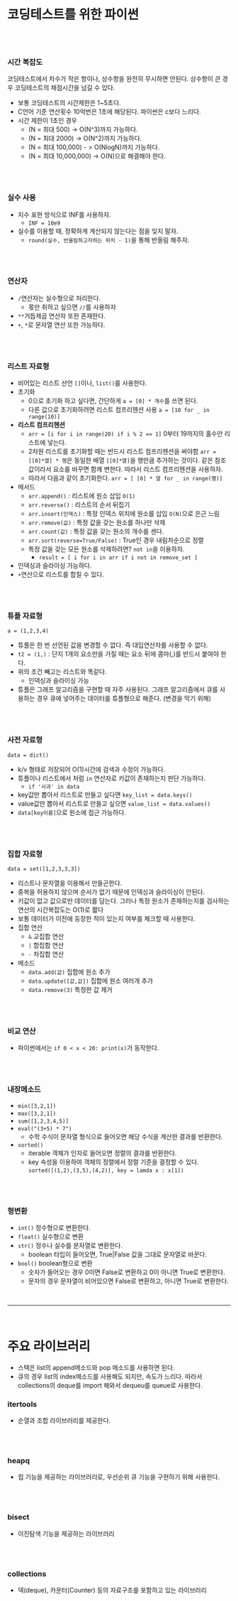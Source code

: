 # 코딩테스트를 위한 파이썬

<br>
<br>

### 시간 복잡도

코딩테스트에서 차수가 작은 항이나, 상수항을 완전히 무시하면 안된다. 상수항이 큰 경우 코딩테스트의 채점시간을 넘길 수 있다.

- 보통 코딩테스트의 시간제한은 1~5초다.
- C언어 기준 연산횟수 10억번은 1초에 해당된다. 파이썬은 c보다 느리다.
- 시간 제한이 1초인 경우
  - (N = 최대 500) -> O(N^3)까지 가능하다.
  - (N = 최대 2000) -> O(N^2)까지 가능하다.
  - (N = 최대 100,000) - > O(NlogN)까지 가능하다.
  - (N = 최대 10,000,000) -> O(N)으로 해결해야 한다.

<br>
<br>

### 실수 사용

- 지수 표현 방식으로 INF를 사용하자.
  - `INF = 10e9`
- 실수를 이용할 때, 정확하게 계산되지 않는다는 점을 잊지 말자.
  - `round(실수, 반올림하고자하는 위치 - 1)`을 통해 반올림 해주자.

<br>
<br>

### 연산자

- `/`연산자는 실수형으로 처리한다.
  - 몫만 취하고 싶으면 `//`를 사용하자
- `**`거듭제곱 연산자 또한 존재한다.
- `+`, `*`로 문자열 연산 또한 가능하다.

<br>
<br>

### 리스트 자료형

- 비어있는 리스트 선언 `[]`이나, `list()`를 사용한다.
- 초기화
  - 0으로 초기화 하고 싶다면, 간단하게 `a = [0] * 개수`를 쓰면 된다.
  - 다른 값으로 초기화하려면 리스트 컴프리헨션 사용 `a = [10 for _ in range(10)]`
- **리스트 컴프리헨션**
  - `arr = [i for i in range(20) if i % 2 == 1]` 0부터 19까지의 홀수만 리스트에 넣는다.
  - 2차원 리스트를 초기화할 때는 반드시 리스트 컴프리헨션을 써야함 `arr = [[0]*열] * 행`은 동일한 배열 `[[0]*열]`을 행만큼 추가하는 것이다. 같은 참조값이라서 요소를 바꾸면 함께 변한다. 따라서 리스트 컴프리헨션을 사용하자.
  - 따라서 다음과 같이 초기화한다. `arr = [ [0] * 열 for _ in range(행)]`
- 메서드
  - `arr.append()` : 리스트에 원소 삽입 `O(1)`
  - `arr.reverse()` : 리스트의 순서 뒤집기
  - `arr.insert(인덱스)` : 특정 인덱스 위치에 원소를 삽입 `O(N)`으로 은근 느림
  - `arr.remove(값)` : 특정 값을 갖는 원소를 하나만 삭제
  - `arr.count(값)` : 특정 값을 갖는 원소의 개수를 센다.
  - `arr.sort(reverse=True/False)` : True인 경우 내림차순으로 정렬
  - 특정 값을 갖는 모든 원소를 삭제하려면? `not in`을 이용하자.
    - `result = [ i for i in arr if i not in remove_set ]`
- 인덱싱과 슬라이싱 가능하다.
- `+`연산으로 리스트를 합칠 수 있다.

<br>
<br>

### 튜플 자료형

`a = (1,2,3,4)`

- 튜플은 한 번 선언된 값을 변경할 수 없다. 즉 대입연산자를 사용할 수 없다.
- `t2 = (1,)` : 단지 1개의 요소만을 가질 때는 요소 뒤에 콤마(,)를 반드시 붙여야 한다.
- 위의 조건 빼고는 리스트와 똑같다.
  - 인덱싱과 슬라이싱 가능
- 튜플은 그래프 알고리즘을 구현할 때 자주 사용된다. 그래프 알고리즘에서 큐를 사용하는 경우 큐에 넣어주는 데이터를 튜플형으로 해준다. (변경을 막기 위해)

<br>
<br>

### 사전 자료형

`data = dict()`

- k/v 형태로 저장되어 O(1)시간에 검색과 수정이 가능하다.
- 튜플이나 리스트에서 처럼 `in` 연산자로 키값이 존재하는지 판단 가능하다.
  - `if '사과' in data`
- key값만 뽑아서 리스트로 만들고 싶다면 `key_list = data.keys()`
- value값만 뽑아서 리스트로 만들고 싶으면 `value_list = data.values()`
- `data[key이름]`으로 원소에 접근 가능하다.

<br>
<br>

### 집합 자료형

`data = set([1,2,3,3,3])`

- 리스트나 문자열을 이용해서 만들곤한다.
- 중복을 허용하지 않으며 순서가 없기 때문에 인덱싱과 슬라이싱이 안된다.
- 키값이 없고 값으로만 데이터를 담는다. 그러나 특정 원소가 존재하는지를 검사하는 연산의 시간복잡도는 O(1)로 짧다
- 보통 데이터가 이전에 등장한 적이 있는지 여부를 체크할 때 사용한다.
- 집합 연산
  - `&` 교집합 연산
  - `|` 합집합 연산
  - `-` 차집합 연산
- 메소드
  - `data.add(값)` 집합에 원소 추가
  - `data.update([값,값])` 집합에 원소 여러개 추가
  - `data.remove(3)` 특정한 값 제거

<br>
<br>

### 비교 연산

- 파이썬에서는 `if 0 < x < 20: print(x)`가 동작한다.

<br>
<br>

### 내장메소드

- `min([3,2,1])`
- `max([3,2,1])`
- `sum([1,2,3,4,5)]`
- `eval("(3+5) * 7")`
  - 수학 수식이 문자열 형식으로 들어오면 해당 수식을 계산한 결과를 반환한다.
- `sorted()`
  - iterable 객체가 인자로 들어오면 정렬의 결과를 반환한다.
  - key 속성을 이용하여 객체의 정렬에서 정렬 기준을 결정할 수 있다.
    `sorted([(1,2),(3,5),(4,2)], key = lamda x : x[1])`

<br>
<br>

### 형변환

- `int()` 정수형으로 변환한다.
- `float()` 실수형으로 변환
- `str()` 정수나 실수를 문자열로 변환한다.
  - boolean 타입이 들어오면, True|False 값을 그대로 문자열로 바꾼다.
- `bool()` boolean형으로 변환
  - 숫자가 들어오는 경우 0이면 False로 변환하고 0이 아니면 True로 변환한다.
  - 문자의 경우 문자열이 비어있으면 False로 변환하고, 아니면 True로 변환한다.

<br>
<hr>
<br>

# 주요 라이브러리

- 스택은 list의 append메소드와 pop 메소드를 사용하면 된다.
- 큐의 경우 list의 index메소드를 사용해도 되지만, 속도가 느리다. 따라서 collections의 deque를 import 해와서 dequeu를 queue로 사용한다.

### itertools

- 순열과 조합 라이브러리를 제공한다.

<br>
<br>

### heapq

- 힙 기능을 제공하는 라이브러리로, 우선순위 큐 기능을 구현하기 위해 사용한다.

<br>
<br>

### bisect

- 이진탐색 기능을 제공하는 라이브러리

<br>
<br>

### collections

- 덱(deque), 카운터(Counter) 등의 자료구조를 포함하고 있는 라이브러리
